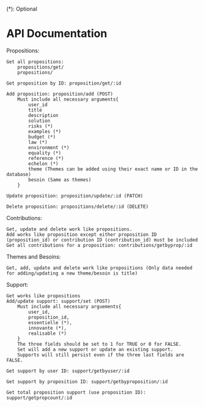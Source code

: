 (*): Optional

API Documentation
==================
Propositions:

    Get all propositions:
        propositions/get/
        propositions/
        
    Get proposition by ID: proposition/get/:id
        
    Add proposition: proposition/add (POST)
        Must include all necessary arguments{
            user_id
            title
            description
            solution
            risks (*)
            examples (*)
            budget (*)
            law (*)
            environment (*)
            equality (*)
            reference (*)
            echelon (*)
            theme (Themes can be added using their exact name or ID in the database)
            besoin (Same as themes)
        }
        
    Update proposition: proposition/update/:id (PATCH)
    
    Delete proposition: propositions/delete/:id (DELETE)

Contributions: 

    Get, update and delete work like propositions.
    Add works like proposition except either proposition ID (proposition_id) or contribution ID (contribution_id) must be included
    Get all contributions for a proposition: contributions/getbyprop/:id
    
Themes and Besoins:

    Get, add, update and delete work like propositions (Only data needed for adding/updating a new theme/besoin is title)
    
Support:

    Get works like propositions
    Add/update support: support/set (POST)
        Must include all necessary arguements{
            user_id,
            proposition_id,
            essentielle (*),
            innovante (*),
            realisable (*)
        }
        The three fields should be set to 1 for TRUE or 0 for FALSE.
        Set will add a new support or update an existing support.
        Supports will still persist even if the three last fields are FALSE.
        
	Get support by user ID: support/getbyuser/:id
	
	Get support by proposition ID: support/getbyproposition/:id

	Get total proposition support (use proposition ID): support/getpropcount/:id
